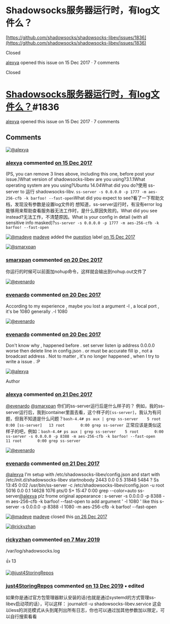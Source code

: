 # Shadowsocks服务器运行时，有log文件么？



[https://github.com/shadowsocks/shadowsocks-libev/issues/1836](https://github.com/shadowsocks/shadowsocks-libev/issues/1836)

 Closed

[alexya](https://github.com/alexya) opened this issue on 15 Dec 2017 · 7 comments

 Closed

# [Shadowsocks服务器运行时，有log文件么？](https://github.com/shadowsocks/shadowsocks-libev/issues/1836#)#1836

[alexya](https://github.com/alexya) opened this issue on 15 Dec 2017 · 7 comments

## Comments

[![@alexya](https://avatars.githubusercontent.com/u/2831220?s=88&u=0ecc7d8720e431374b9f99db4c6e3a41872f9174&v=4)](https://github.com/alexya)



### **[alexya](https://github.com/alexya)** commented [on 15 Dec 2017](https://github.com/shadowsocks/shadowsocks-libev/issues/1836#issue-282366220)

(PS, you can remove 3 lines above, including this one, before post your issue.)What version of shadowsocks-libev are you using?3.1.1What operating system are you using?Ubuntu 14.04What did you do?使用 ss-server to 运行 shadowsocks-libv. `ss-server -s 0.0.0.0 -p 1777 -m aes-256-cfb -k barfoo! --fast-open`What did you expect to see?看了一下帮助文档，发现没有参数是设置log文件的 想知道，ss-server运行时，有没有error log能够用来帮助查看服务器无法工作时，是什么原因失败的。What did you see instead?无法工作，不清楚原因。What is your config in detail (with all sensitive info masked)?`ss-server -s 0.0.0.0 -p 1777 -m aes-256-cfb -k barfoo! --fast-open`



[![@madeye](https://avatars.githubusercontent.com/u/627917?s=60&v=4)](https://github.com/madeye) [madeye](https://github.com/madeye) added the [question](https://github.com/shadowsocks/shadowsocks-libev/labels/question) label [on 15 Dec 2017](https://github.com/shadowsocks/shadowsocks-libev/issues/1836#event-1389257844)

[![@smarxpan](https://avatars.githubusercontent.com/u/11388498?s=88&u=b866268d57c1a78cbf9d40b314f95b4a1dc04a1e&v=4)](https://github.com/smarxpan)



### **[smarxpan](https://github.com/smarxpan)** commented [on 20 Dec 2017](https://github.com/shadowsocks/shadowsocks-libev/issues/1836#issuecomment-352997702)

你运行的时候可以前面加nohup命令，这样就会输出到nohup.out文件了

[![@evenardo](https://avatars.githubusercontent.com/u/20626333?s=88&u=8041acaf7ab373fdf5d9ef34fb1c6764695ade4a&v=4)](https://github.com/evenardo)



### **[evenardo](https://github.com/evenardo)** commented [on 20 Dec 2017](https://github.com/shadowsocks/shadowsocks-libev/issues/1836#issuecomment-353017137)

According to my experience , maybe you lost a argument -l , a local port , it's be 1080 generally .-l 1080

[![@evenardo](https://avatars.githubusercontent.com/u/20626333?s=88&u=8041acaf7ab373fdf5d9ef34fb1c6764695ade4a&v=4)](https://github.com/evenardo)



### **[evenardo](https://github.com/evenardo)** commented [on 20 Dec 2017](https://github.com/shadowsocks/shadowsocks-libev/issues/1836#issuecomment-353019313)

Don't know why , happened before . set server listen ip address 0.0.0.0 worse then delete line in config.json . or must be accurate fill ip , not a broadcast address . Not to matter , it's no longer happened , when I try to write a issue . :P

[![@alexya](https://avatars.githubusercontent.com/u/2831220?s=88&u=0ecc7d8720e431374b9f99db4c6e3a41872f9174&v=4)](https://github.com/alexya)



Author

### **[alexya](https://github.com/alexya)** commented [on 21 Dec 2017](https://github.com/shadowsocks/shadowsocks-libev/issues/1836#issuecomment-353309973)

[@evenardo](https://github.com/evenardo) [@smarxpan](https://github.com/smarxpan) 你们的ss-server运行后是什么样子的？ 例如，我的ss-server运行后，我到container里面去看，这个样子的`[ss-server]`，我认为有问题，但我不知道是什么问题？`bash-4.4# ps aux | grep ss-server    5 root       0:00 [ss-server]   13 root       0:00 grep ss-server `正常应该是类似这样子的吧，例如：`bash-4.4# ps aux | grep ss-server    5 root       0:00 ss-server -s 0.0.0.0 -p 8388 -m aes-256-cfb -k barfoo! --fast-open   11 root       0:00 grep ss-server `

[![@evenardo](https://avatars.githubusercontent.com/u/20626333?s=88&u=8041acaf7ab373fdf5d9ef34fb1c6764695ade4a&v=4)](https://github.com/evenardo)



### **[evenardo](https://github.com/evenardo)** commented [on 21 Dec 2017](https://github.com/shadowsocks/shadowsocks-libev/issues/1836#issuecomment-353386097)

[@alexya](https://github.com/alexya) I'm setup with /etc/shadowsocks-libev/config.json and start with /etc/init.d/shadowsocks-libev startnobody 2443 0.0 0.5 31848 5484 ? Ss 13:45 0:02 /usr/bin/ss-server -c /etc/shadowsocks-libev/config.json -u root 5016 0.0 0.1 14628 1076 pts/0 S+ 15:47 0:00 grep --color=auto ss-server[@alexya](https://github.com/alexya) plz frome original appearance : s-server -s 0.0.0.0 -p 8388 -m aes-256-cfb -k barfoo! --fast-open to add argument ' -l 1080 ' like this s-server -s 0.0.0.0 -p 8388 -l 1080 -m aes-256-cfb -k barfoo! --fast-open



[![@madeye](https://avatars.githubusercontent.com/u/627917?s=60&v=4)](https://github.com/madeye) [madeye](https://github.com/madeye) closed this [on 26 Dec 2017](https://github.com/shadowsocks/shadowsocks-libev/issues/1836#event-1401663434)

[![@rickyzhan](https://avatars.githubusercontent.com/u/15228224?s=88&u=1220589d268de65d86a0c8ec9d14cb501cf9a61c&v=4)](https://github.com/rickyzhan)



### **[rickyzhan](https://github.com/rickyzhan)** commented [on 7 May 2019](https://github.com/shadowsocks/shadowsocks-libev/issues/1836#issuecomment-490072010)

/var/log/shadowsocks.log

👍 13

[![@just4StoringRepos](https://avatars.githubusercontent.com/u/16283511?s=88&v=4)](https://github.com/just4StoringRepos)



### **[just4StoringRepos](https://github.com/just4StoringRepos)** commented [on 13 Dec 2019](https://github.com/shadowsocks/shadowsocks-libev/issues/1836#issuecomment-565118882) • edited 

如果你是通过官方包管理器默认安装的话(也就是通过systemd的方式管理ss-libev启动项的话），可以这样： journalctl -u shadowsocks-libev.service 这会以less的浏览模式从头到尾列出所有日志，你也可以通过加其他参数加以限定，可以自行搜索看看